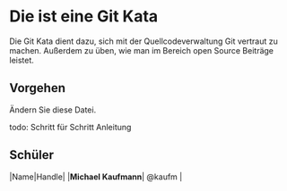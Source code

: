 # Die ist eine Git Kata

Die Git Kata dient dazu, sich mit der Quellcodeverwaltung Git vertraut zu machen. 
Außerdem zu üben, wie man im Bereich open Source Beiträge leistet.

## Vorgehen

Ändern Sie diese Datei. 

todo: Schritt für Schritt Anleitung

## Schüler
|Name|Handle|
|**Michael Kaufmann**| @kaufm |
